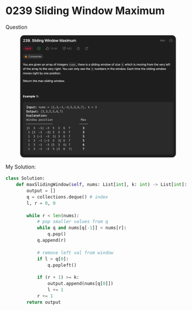 # 0239 Sliding Window Maximum

Question

<figure><img src="../.gitbook/assets/image.png" alt=""><figcaption></figcaption></figure>



My Solution:

```python
class Solution:
    def maxSlidingWindow(self, nums: List[int], k: int) -> List[int]:
        output = []
        q = collections.deque() # index
        l, r = 0, 0

        while r < len(nums):
            # pop smaller values from q
            while q and nums[q[-1]] < nums[r]:
                q.pop()
            q.append(r)
        
            # remove left val from window
            if l > q[0]:
                q.popleft()
            
            if (r + 1) >= k:
                output.append(nums[q[0]])
                l += 1
            r += 1
        return output
```
